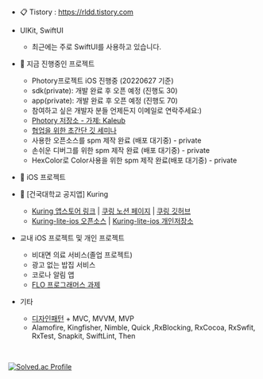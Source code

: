 
- 📋 Tistory : https://rldd.tistory.com   <br>

* UIKit, SwiftUI
   * 최근에는 주로 SwiftUI를 사용하고 있습니다.


* 💨 지금 진행중인 프로젝트
  * Photory프로젝트 iOS 진행중 (20220627 기준)
  * sdk(private): 개발 완료 후 오픈 예정 (진행도 30)
  * app(private): 개발 완료 후 오픈 예정 (진행도 70)
  * 참여하고 싶은 개발자 분들 언제든지 이메일로 연락주세요:)
  * [Photory 저장소 - 가제: Kaleub](https://github.com/Kaleub)
  * [협업을 위한 초간단 깃 세미나](https://github.com/Kaleub/git-flow-seminar)
  * 사용한 오픈소스를 spm 제작 완료 (배포 대기중) - private
  * 손쉬운 디버그를 위한 spm 제작 완료 (배포 대기중) - private
  * HexColor로 Color사용을 위한 spm 제작 완료(배포 대기중) - private
  
* 🍎 iOS 프로젝트
* 🔔 [건국대학교 공지앱] Kuring
   * [Kuring 앱스토어 링크](https://apps.apple.com/kr/app/%EC%BF%A0%EB%A7%81-%EA%B1%B4%EA%B5%AD%EB%8C%80%ED%95%99%EA%B5%90-%EA%B3%B5%EC%A7%80%EC%95%B1/id1609873520) | [쿠링 노션 페이지](https://www.notion.so/kuring/a69fdf7ff06848c2aedef1fdcf13ca57) | [쿠링 깃허브](https://github.com/KU-Stacks)
   * [Kuring-lite-ios 오픈소스](https://github.com/KU-Stacks/kuring-lite-ios) | [Kuring-lite-ios 개인저장소](https://github.com/lgvv/kuring-lite-ios)

* 교내 iOS 프로젝트 및 개인 프로젝트
   * 비대면 의료 서비스(졸업 프로젝트) 
   * 광고 없는 밥집 서비스 
   * 코로나 알림 앱 
   * [FLO 프로그래머스 과제](https://github.com/lgvv/FLO)

* 기타
  * [디자인패턴](https://github.com/lgvv/DesignPattern) + MVC, MVVM, MVP
  * Alamofire, Kingfisher, Nimble, Quick ,RxBlocking, RxCocoa, RxSwfit, RxTest, Snapkit, SwiftLint, Then 
 
 <br>
 
 
  [![Solved.ac Profile](http://mazassumnida.wtf/api/v2/generate_badge?boj=lgw9898)](https://solved.ac/lgw9898/)
  
